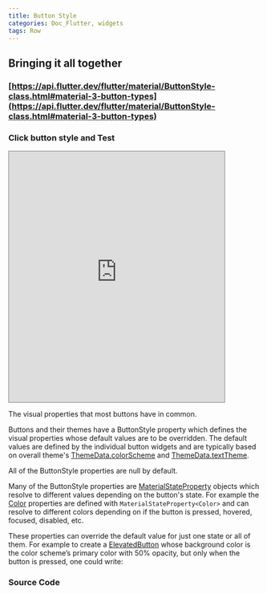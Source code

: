 ```yaml
---
title: Button Style
categories: Doc_Flutter, widgets
tags: Row
---
```

## Bringing it all together

### [https://api.flutter.dev/flutter/material/ButtonStyle-class.html#material-3-button-types](https://api.flutter.dev/flutter/material/ButtonStyle-class.html#material-3-button-types)

### Click button style and Test

<iframe src="https://kissthecoke.github.io/doc_flutter_samples//" style="width:430px;height:500px;border:1px solid gray"></iframe>


The visual properties that most buttons have in common.

Buttons and their themes have a ButtonStyle property which defines the visual properties whose default values are to be overridden. The default values are defined by the individual button widgets and are typically based on overall theme's [ThemeData.colorScheme](https://api.flutter.dev/flutter/material/ThemeData/colorScheme.html) and [ThemeData.textTheme](https://api.flutter.dev/flutter/material/ThemeData/textTheme.html).

All of the ButtonStyle properties are null by default.

Many of the ButtonStyle properties are [MaterialStateProperty](https://api.flutter.dev/flutter/material/MaterialStateProperty-class.html) objects which resolve to different values depending on the button's state. For example the [Color](https://api.flutter.dev/flutter/dart-ui/Color-class.html) properties are defined with `MaterialStateProperty<Color>` and can resolve to different colors depending on if the button is pressed, hovered, focused, disabled, etc.

These properties can override the default value for just one state or all of them. For example to create a [ElevatedButton](https://api.flutter.dev/flutter/material/ElevatedButton-class.html) whose background color is the color scheme’s primary color with 50% opacity, but only when the button is pressed, one could write:

### Source Code


<script src="https://gist.github.com/kissthecoke/692d994a38afc41306925ac5868a0bad.js"></script>
